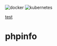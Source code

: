 ![docker](https://github.com/openshift-academia-online/phpinfo/workflows/docker/badge.svg?branch=dev)
![kubernetes](https://github.com/openshift-academia-online/phpinfo/workflows/kubernetes/badge.svg?branch=dev)

[test](etc/kubernetes/phpinfo-deploy.yaml)

# phpinfo


